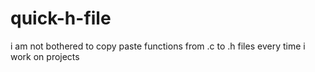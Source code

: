 # quick-h-file
i am not bothered to copy paste functions from .c to .h files every time i work on projects
